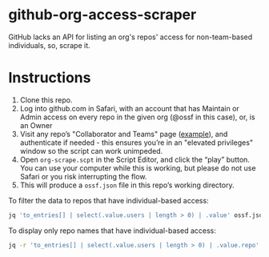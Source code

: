 # github-org-access-scraper
GitHub lacks an API for listing an org's repos' access for non-team-based individuals, so, scrape it.

# Instructions

1. Clone this repo.
1. Log into github.com in Safari, with an account that has Maintain or Admin access on every repo in the given org (@ossf in this case), or, is an Owner
1. Visit any repo’s "Collaborator and Teams" page ([example](https://github.com/ossf/tac/settings/access)), and authenticate if needed - this ensures you’re in an "elevated privileges" window so the script can work unimpeded.
1. Open `org-scrape.scpt` in the Script Editor, and click the “play” button. You can use your computer while this is working, but please do not use Safari or you risk interrupting the flow.
1. This will produce a `ossf.json` file in this repo’s working directory.

To filter the data to repos that have individual-based access:
```sh
jq 'to_entries[] | select(.value.users | length > 0) | .value' ossf.json
```

To display only repo names that have individual-based access:
```sh
jq -r 'to_entries[] | select(.value.users | length > 0) | .value.repo' ossf.json
```